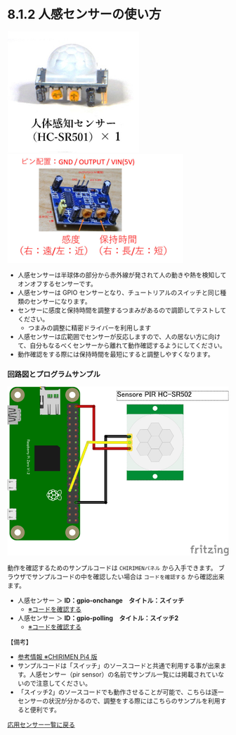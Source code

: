 # 8.1.2 人感センサーの使い方

<img src="./imgs/pir_sensor_photo.jpg" width=300> <img src="./imgs/pir_sensor_use.jpg" width=400>

- 人感センサーは半球体の部分から赤外線が発されて人の動きや熱を検知してオンオフするセンサーです。
- 人感センサーは GPIO センサーとなり、チュートリアルのスイッチと同じ種類のセンサーになります。
- センサーに感度と保持時間を調整するつまみがあるので調節してテストしてください。
  - つまみの調整に精密ドライバーを利用します
- 人感センサーは広範囲でセンサーが反応しますので、人の居ない方に向けて、自分もなるべくセンサーから離れて動作確認するようにしてください。
- 動作確認をする際には保持時間を最短にすると調整しやすくなります。

### 回路図とプログラムサンプル

<img src="./imgs/pir_sensor.jpg" width=600>

動作を確認するためのサンプルコードは `CHIRIMENパネル` から入手できます。
ブラウザでサンプルコードの中を確認したい場合は `コードを確認する` から確認出来ます。
- 人感センサー ＞ **ID：gpio-onchange　タイトル：スイッチ**
  -  [※コードを確認する](https://tutorial.chirimen.org/pizero/esm-examples/gpio-onchange/main.js)
- 人感センサー ＞ **ID：gpio-polling　タイトル：スイッチ2**
  -  [※コードを確認する](https://tutorial.chirimen.org/pizero/esm-examples/gpio-polling/main.js)

【備考】
-  [参考情報 ※CHIRIMEN Pi4 版](https://chirimen.org/chirimen/gc/top/examples/#GPIO-pirSensor)
  - サンプルコードは「スイッチ」のソースコードと共通で利用する事が出来ます。人感センサー（pir sensor）の名前でサンプル一覧には掲載されていないので注意してください。
  - 「スイッチ2」のソースコードでも動作させることが可能で、こちらは逐一センサーの状況が分かるので、調整をする際にはこちらのサンプルを利用すると便利です。

[応用センサー一覧に戻る](./chapter_8-1.md)
